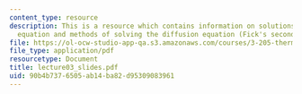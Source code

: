 ```yaml
---
content_type: resource
description: This is a resource which contains information on solutions to the diffusion/heat
  equation and methods of solving the diffusion equation (Fick's second law).
file: https://ol-ocw-studio-app-qa.s3.amazonaws.com/courses/3-205-thermodynamics-and-kinetics-of-materials-fall-2006/90b4b7376505ab14ba82d95309083961_lecture03_slides.pdf
file_type: application/pdf
resourcetype: Document
title: lecture03_slides.pdf
uid: 90b4b737-6505-ab14-ba82-d95309083961
---
```

